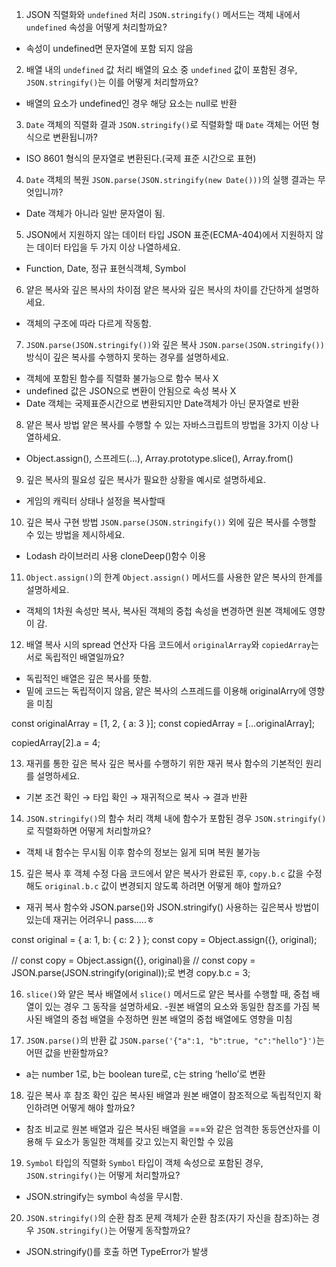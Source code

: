 1.  JSON 직렬화와 `undefined` 처리
`JSON.stringify()` 메서드는 객체 내에서 `undefined` 속성을 어떻게 처리할까요?
- 속성이 undefined면 문자열에 포함 되지 않음



2.  배열 내의 `undefined` 값 처리
배열의 요소 중 `undefined` 값이 포함된 경우, `JSON.stringify()`는 이를 어떻게 처리할까요?
- 배열의 요소가 undefined인 경우 해당 요소는 null로 반환



3.  `Date` 객체의 직렬화 결과
`JSON.stringify()`로 직렬화할 때 `Date` 객체는 어떤 형식으로 변환됩니까?
- ISO 8601 형식의 문자열로 변환된다.(국제 표준 시간으로 표현)



4.  `Date` 객체의 복원
`JSON.parse(JSON.stringify(new Date()))`의 실행 결과는 무엇입니까?
- Date 객체가 아니라 일반 문자열이 됨.



5.  JSON에서 지원하지 않는 데이터 타입
JSON 표준(ECMA-404)에서 지원하지 않는 데이터 타입을 두 가지 이상 나열하세요.
- Function, Date, 정규 표현식객체, Symbol



6.  얕은 복사와 깊은 복사의 차이점
얕은 복사와 깊은 복사의 차이를 간단하게 설명하세요.
- 객체의 구조에 따라 다르게 작동함.



7.  `JSON.parse(JSON.stringify())`와 깊은 복사
`JSON.parse(JSON.stringify())` 방식이 깊은 복사를 수행하지 못하는 경우를 설명하세요.
- 객체에 포함된 함수를 직렬화 불가능으로 함수 복사 X
- undefined 값은 JSON으로 변환이 안됨으로 속성 복사 X
- Date 객체는 국제표준시간으로 변환되지만 Date객체가 아닌 문자열로 반환



8.  얕은 복사 방법
얕은 복사를 수행할 수 있는 자바스크립트의 방법을 3가지 이상 나열하세요.
- Object.assign(), 스프레드(…), Array.prototype.slice(), Array.from()



9.  깊은 복사의 필요성
깊은 복사가 필요한 상황을 예시로 설명하세요.
- 게임의 캐릭터 상태나 설정을 복사할때



10. 깊은 복사 구현 방법
`JSON.parse(JSON.stringify())` 외에 깊은 복사를 수행할 수 있는 방법을 제시하세요.
- Lodash 라이브러리 사용 cloneDeep()함수 이용



11. `Object.assign()`의 한계
`Object.assign()` 메서드를 사용한 얕은 복사의 한계를 설명하세요.
- 객체의 1차원 속성만 복사, 복사된 객체의 중첩 속성을 변경하면 원본 객체에도 영향이 감.



12. 배열 복사 시의 spread 연산자
다음 코드에서 `originalArray`와 `copiedArray`는 서로 독립적인 배열일까요?
- 독립적인 배열은 깊은 복사를 뜻함.
- 밑에 코드는 독립적이지 않음, 얕은 복사의 스프레드를 이용해 originalArry에 영향을 미침

const originalArray = [1, 2, { a: 3 }];
const copiedArray = [...originalArray];

copiedArray[2].a = 4;




13. 재귀를 통한 깊은 복사
깊은 복사를 수행하기 위한 재귀 복사 함수의 기본적인 원리를 설명하세요.
- 기본 조건 확인 → 타입 확인 → 재귀적으로 복사 → 결과 반환



14. `JSON.stringify()`의 함수 처리
객체 내에 함수가 포함된 경우 `JSON.stringify()`로 직렬화하면 어떻게 처리할까요?
- 객체 내 함수는 무시됨 이후 함수의 정보는 잃게 되며 복원 불가능



15. 깊은 복사 후 객체 수정
다음 코드에서 얕은 복사가 완료된 후, `copy.b.c` 값을 수정해도 `original.b.c` 값이 변경되지 않도록 하려면 어떻게 해야 할까요?

- 재귀 복사 함수와 JSON.parse()와 JSON.stringify() 사용하는 깊은복사 방법이 있는데 재귀는 어려우니 pass…..ㅎ 

const original = { a: 1, b: { c: 2 } };
const copy = Object.assign({}, original);

// const copy = Object.assign({}, original)을
// const copy = JSON.parse(JSON.stringify(original));로 변경
copy.b.c = 3;




16. `slice()`와 얕은 복사
배열에서 `slice()` 메서드로 얕은 복사를 수행할 때, 중첩 배열이 있는 경우 그 동작을 설명하세요.
-원본 배열의 요소와 동일한 참조를 가짐
복사된 배열의 중첩 배열을 수정하면 원본 배열의 중첩 배열에도 영향을 미침



17. `JSON.parse()`의 반환 값
`JSON.parse('{"a":1, "b":true, "c":"hello"}')`는 어떤 값을 반환할까요?
- a는 number 1로, b는 boolean ture로, c는 string ‘hello’로 변환



18. 깊은 복사 후 참조 확인
깊은 복사된 배열과 원본 배열이 참조적으로 독립적인지 확인하려면 어떻게 해야 할까요?
- 참조 비교로 원본 배열과 깊은 복사된 배열을 ===와 같은 엄격한 동등연산자를 이용해 두 요소가 동일한 객체를 갖고 있는지 확인할 수 있음



19. `Symbol` 타입의 직렬화
`Symbol` 타입이 객체 속성으로 포함된 경우, `JSON.stringify()`는 어떻게 처리할까요?
- JSON.stringify는 symbol 속성을 무시함.



20. `JSON.stringify()`의 순환 참조 문제
객체가 순환 참조(자기 자신을 참조)하는 경우 `JSON.stringify()`는 어떻게 동작할까요?
- JSON.stringify()를 호출 하면 TypeError가 발생

